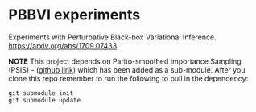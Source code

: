 # PBBVI experiments
Experiments with Perturbative Black-box Variational Inference. https://arxiv.org/abs/1709.07433

**NOTE** This project depends on Parito-smoothed Importance Sampling (PSIS) - ([github link](https://github.com/avehtari/PSIS)) which has been added as a sub-module.
After you clone this repo remember to run the following to pull in the dependency:
```
git submodule init
git submodule update
```
